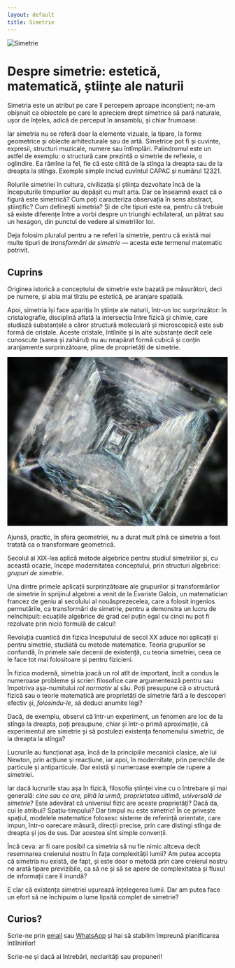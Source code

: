 ```yaml
---
layout: default
title: Simetrie
---
```


<!-- Google tag (gtag.js) -->
<script async src="https://www.googletagmanager.com/gtag/js?id=G-2SJLNGNK0T"></script>
<script>
  window.dataLayer = window.dataLayer || [];
  function gtag(){dataLayer.push(arguments);}
  gtag('js', new Date());

  gtag('config', 'G-2SJLNGNK0T');
</script>

![Simetrie](assets/symmetry.avif)

# Despre simetrie: estetică, matematică, științe ale naturii

Simetria este un atribut pe care îl percepem aproape inconștient; 
ne-am obișnuit ca obiectele pe care le apreciem drept simetrice să 
pară naturale, ușor de înțeles, adică de perceput în ansamblu, și chiar frumoase. 

Iar simetria nu se referă doar la elemente vizuale, la tipare, la forme geometrice 
și obiecte arhitecturale sau de artă. Simetrice pot fi și cuvinte, expresii, 
structuri muzicale, numere sau întîmplări. Palindromul este un astfel de exemplu: 
o structură care prezintă o simetrie de reflexie, o oglindire. Ea rămîne la fel, 
fie că este citită de la stînga la dreapta sau de la dreapta la stînga. 
Exemple simple includ cuvîntul CAPAC și numărul 12321.

Rolurile simetriei în cultura, civilizația și știința dezvoltate încă de la 
începuturile timpurilor au depășit cu mult arta. 
Dar ce înseamnă exact că o figură este simetrică? Cum poți 
caracteriza observația în sens abstract, științific? Cum definești simetria? 
Și de cîte tipuri este ea, pentru că trebuie să existe diferențe între a 
vorbi despre un triunghi echilateral, un pătrat sau un hexagon, din punctul 
de vedere al simetriilor lor. 

Deja folosim pluralul pentru a ne referi 
la simetrie, pentru că există mai multe tipuri
de *transformări de simetrie* — acesta este termenul matematic potrivit.

## Cuprins
Originea istorică a conceptului de simetrie este bazată pe măsurători, 
deci pe numere, și abia mai tîrziu pe estetică, pe aranjare spațială. 

Apoi, simetria își face apariția în științe ale naturii, într-un loc surprinzător: 
în cristalografie, disciplină aflată la intersecția între fizică și chimie,
care studiază substanțele a căror structură moleculară și microscopică este sub 
formă de cristale. Aceste cristale, întîlnite și în alte substanțe decît cele 
cunoscute (sarea și zahărul) nu au neapărat formă cubică și conțin aranjamente 
surprinzătoare, pline de proprietăți de simetrie.

![Cristal de sare](assets/salt_crystal.jpg)

Ajunsă, practic, în sfera geometriei, nu a durat mult pînă ce simetria a 
fost tratată ca o transformare geometrică.

Secolul al XIX-lea aplică metode algebrice pentru studiul simetriilor și, 
cu această ocazie, începe modernitatea conceptului, prin structuri 
algebrice: *grupuri de simetrie*. 

Una dintre primele aplicații surprinzătoare ale grupurilor și transformărilor 
de simetrie în sprijinul algebrei a venit de la Évariste Galois, un matematician 
francez de geniu al secolului al nouăsprezecelea, care a folosit ingenios 
permutările, ca transformări de simetrie, pentru a demonstra un lucru 
de neînchipuit: ecuațiile algebrice de grad cel puțin egal cu cinci nu 
pot fi rezolvate prin nicio formulă de calcul!

Revoluția cuantică din fizica începutului de secol XX aduce noi aplicații și pentru simetrie, 
studiată cu metode matematice. Teoria grupurilor se confundă, în primele sale decenii de 
existență, cu teoria simetriei, ceea ce le face tot mai 
folositoare și pentru fizicieni. 

În fizica modernă, simetria joacă un rol atît de important, încît a condus la 
numeroase probleme și scrieri filosofice care argumentează pentru sau împotriva 
așa-numitului *rol normativ* al său. Poți presupune că o structură fizică sau 
o teorie matematică are proprietăți de simetrie fără a le descoperi efectiv și, 
*folosindu-le*, să deduci anumite legi? 

Dacă, de exemplu, observi că într-un experiment, un fenomen are loc de la stînga la dreapta, 
poți presupune, chiar și într-o primă aproximație, că experimentul are 
simetrie și să postulezi existența fenomenului simetric, de la dreapta la stînga? 

Lucrurile au funcționat așa, încă de la principiile mecanicii clasice, ale lui 
Newton, prin acțiune și reacțiune, iar apoi, în modernitate, prin perechile de 
particule și antiparticule. Dar există și numeroase exemple de rupere a simetriei.

Iar dacă lucrurile stau așa în fizică, filosofia științei vine cu o întrebare și 
mai generală: *cine sau ce are, pînă la urmă, proprietatea ultimă, universală de*
*simetrie*? Este adevărat că universul fizic are aceste proprietăți? Dacă da, cui 
le atribui? Spațiu-timpului? Dar timpul nu este simetric! În ce privește spațiul, 
modelele matematice folosesc sisteme de referință orientate, care impun, într-o 
oarecare măsură, direcții precise, prin care distingi stînga de dreapta și 
jos de sus. Dar acestea sînt simple convenții.

Încă ceva: ar fi oare posibil ca simetria să nu fie nimic 
altceva decît resemnarea creierului nostru în fața complexității lumii? Am putea 
accepta că simetria nu există, de fapt, și este doar o metodă prin care creierul 
nostru ne arată tipare previzibile, ca să ne și să se apere de complexitatea și 
fluxul de informații care îl inundă? 

E clar că existența simetriei ușurează înțelegerea lumii. 
Dar am putea face un efort să ne închipuim o lume lipsită complet de simetrie?

## Curios?
Scrie-ne prin [email](mailto:adrianmanea@poligon-edu.ro) 
sau [WhatsApp](https://wa.me/40750408128) și hai să stabilim împreună planificarea întîlnirilor!

Scrie-ne și dacă ai întrebări, neclarități sau propuneri!